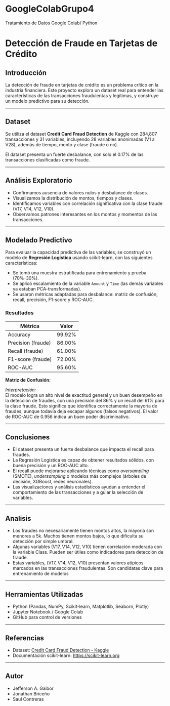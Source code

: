 # GoogleColabGrupo4
Tratamiento de Datos Google Colab/ Python
# Detección de Fraude en Tarjetas de Crédito

## Introducción

La detección de fraude en tarjetas de crédito es un problema crítico en la industria financiera. Este proyecto explora un dataset real para entender las características de las transacciones fraudulentas y legítimas, y construye un modelo predictivo para su detección.

---

## Dataset

Se utiliza el dataset **Credit Card Fraud Detection** de Kaggle con 284,807 transacciones y 31 variables, incluyendo 28 variables anonimadas (V1 a V28), además de tiempo, monto y clase (fraude o no).

El dataset presenta un fuerte desbalance, con solo el 0.17% de las transacciones clasificadas como fraude.

---

## Análisis Exploratorio

- Confirmamos ausencia de valores nulos y desbalance de clases.
- Visualizamos la distribución de montos, tiempos y clases.
- Identificamos variables con correlación significativa con la clase fraude (V17, V14, V12, V10).
- Observamos patrones interesantes en los montos y momentos de las transacciones.

---

## Modelado Predictivo

Para evaluar la capacidad predictiva de las variables, se construyó un modelo de **Regresión Logística** usando scikit-learn, con las siguientes características:

- Se tomó una muestra estratificada para entrenamiento y prueba (70%-30%).
- Se aplicó escalamiento de la variable `Amount` y `Time` (las demás variables ya estaban PCA-transformadas).
- Se usaron métricas adaptadas para desbalance: matriz de confusión, recall, precisión, F1-score y ROC-AUC.

### Resultados

| Métrica             | Valor   |
|---------------------|---------|
| Accuracy            | 99.92%  |
| Precision (fraude)  | 86.00%  |
| Recall (fraude)     | 61.00%  |
| F1-score (fraude)   | 72.00%  |
| ROC-AUC             | 95.60%  |

**Matriz de Confusión:**

*Interpretación:*  
El modelo logra un alto nivel de exactitud general y un buen desempeño en la detección de fraudes, con una precisión del 86% y un recall del 61% para la clase fraude. Esto significa que identifica correctamente la mayoría de fraudes, aunque todavía deja escapar algunos (falsos negativos). El valor de ROC-AUC de 0.956 indica un buen poder discriminativo.

---

## Conclusiones

- El dataset presenta un fuerte desbalance que impacta el recall para fraudes.
- La Regresión Logística es capaz de obtener resultados sólidos, con buena precisión y un ROC-AUC alto.
- El recall puede mejorarse aplicando técnicas como *oversampling* (SMOTE), *undersampling* o modelos más complejos (árboles de decisión, XGBoost, redes neuronales).
- Las visualizaciones y análisis estadísticos ayudan a entender el comportamiento de las transacciones y a guiar la selección de variables.

---

## Analisis
- Los fraudes no necesariamente tienen montos altos, la mayoria son menores a 5k. Muchos tienen montos bajos, lo que dificulta su detección por simple umbral.
- Algunas variables (V17, V14, V12, V10) tienen correlación moderada con la variable Class. Pueden ser útiles como indicadores para detección de fraude.
- Estas variables, (V17, V14, V12, V10) presentan valores atípicos marcados en las transacciones fraudulentas. Son candidatas clave para entrenamiento de modelos

---

## Herramientas Utilizadas
- Python (Pandas, NumPy, Scikit-learn, Matplotlib, Seaborn, Plotly)
- Jupyter Notebook / Google Colab
- GitHub para control de versiones


---
## Referencias

- Dataset: [Credit Card Fraud Detection - Kaggle](https://www.kaggle.com/mlg-ulb/creditcardfraud)  
- Documentación scikit-learn: https://scikit-learn.org

---

## Autor

- Jefferson A. Gaibor
- Jonathan Briceño
- Saul Contreras



